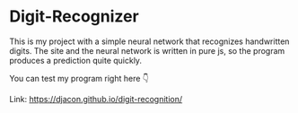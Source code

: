 # Digit-Recognizer

This is my project with a simple neural network that recognizes handwritten digits. The site and the neural network is written in pure js, so the program produces a prediction quite quickly. 

You can test my program right here 👇

Link: https://djacon.github.io/digit-recognition/
